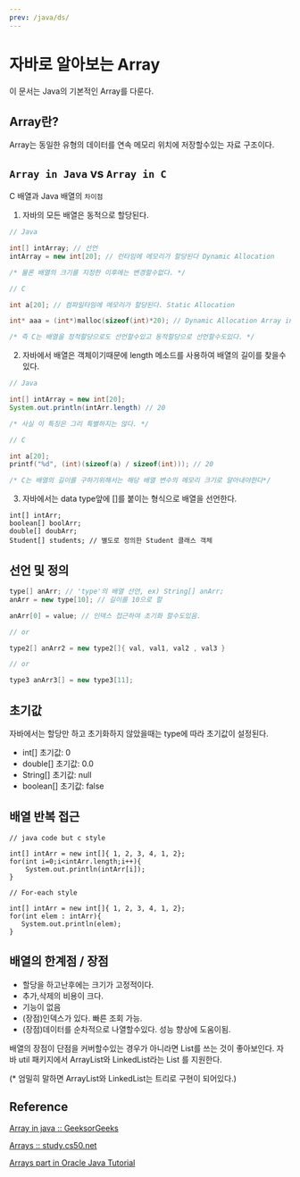 ```yaml
---
prev: /java/ds/
---
```

# 자바로 알아보는 Array

이 문서는 Java의 기본적인 Array를 다룬다.

## Array란? 

Array는 동일한 유형의 데이터를 연속 메모리 위치에 저장할수있는 자료 구조이다.

## `Array in Java` vs `Array in C`

C 배열과 Java 배열의 `차이점` 

1. 자바의 모든 배열은 동적으로 할당된다.
```java
// Java

int[] intArray; // 선언
intArray = new int[20]; // 런타임에 메모리가 할당된다 Dynamic Allocation

/* 물론 배열의 크기를 지정한 이후에는 변경할수없다. */
```
```c
// C

int a[20]; // 컴파일타임에 메모리가 할당된다. Static Allocation

int* aaa = (int*)malloc(sizeof(int)*20); // Dynamic Allocation Array in C

/* 즉 C는 배열을 정적할당으로도 선언할수있고 동적할당으로 선언할수도있다. */
```
2. 자바에서 배열은 객체이기때문에 length 메소드를 사용하여 배열의 길이를 찾을수있다.
```java 
// Java 

int[] intArray = new int[20];
System.out.println(intArr.length) // 20

/* 사실 이 특징은 그리 특별하지는 않다. */
```

```c++ 
// C

int a[20];
printf("%d", (int)(sizeof(a) / sizeof(int))); // 20

/* C는 배열의 길이를 구하기위해서는 해당 배열 변수의 메모리 크기로 알아내야한다*/
```
3. 자바에서는 data type앞에 []를 붙이는 형식으로 배열을 선언한다.   
``` 
int[] intArr;
boolean[] boolArr;
double[] doubArr;
Student[] students; // 별도로 정의한 Student 클래스 객체 
```

## 선언 및 정의 
```java 
type[] anArr; // 'type'의 배열 선언, ex) String[] anArr;
anArr = new type[10]; // 길이를 10으로 할

anArr[0] = value; // 인덱스 접근하여 초기화 할수도있음.

// or 

type2[] anArr2 = new type2[]{ val, val1, val2 , val3 }

// or 

type3 anArr3[] = new type3[11];
```

## 초기값

자바에서는 할당만 하고 초기화하지 않았을때는 type에 따라 초기값이 설정된다. 

* int[] 초기값: 0
* double[] 초기값: 0.0
* String[] 초기값: null
* boolean[] 초기값: false

## 배열 반복 접근

``` 
// java code but c style

int[] intArr = new int[]{ 1, 2, 3, 4, 1, 2};
for(int i=0;i<intArr.length;i++){
    System.out.println(intArr[i]);
}
```

```
// For-each style

int[] intArr = new int[]{ 1, 2, 3, 4, 1, 2};
for(int elem : intArr){
   System.out.println(elem);
}
 ```

## 배열의 한계점 / 장점

* 할당을 하고난후에는 크기가 고정적이다.
* 추가,삭제의 비용이 크다.
* 기능이 없음
* (장점)인덱스가 있다. 빠른 조회 가능. 
* (장점)데이터를 순차적으로 나열할수있다. 성능 향상에 도움이됨.

배열의 장점이 단점을 커버할수있는 경우가 아니라면 List를 쓰는 것이 좋아보인다.
자바 util 패키지에서 ArrayList와 LinkedList라는 List 를 지원한다. 

(* 엄밀히 말하면 ArrayList와 LinkedList는 트리로 구현이 되어있다.)

## Reference

[Array in java :: GeeksorGeeks](https://www.geeksforgeeks.org/arrays-in-java/)

[Arrays :: study.cs50.net ](https://study.cs50.net/arrays)

[Arrays part in Oracle Java Tutorial](https://docs.oracle.com/javase/tutorial/java/nutsandbolts/arrays.html)
